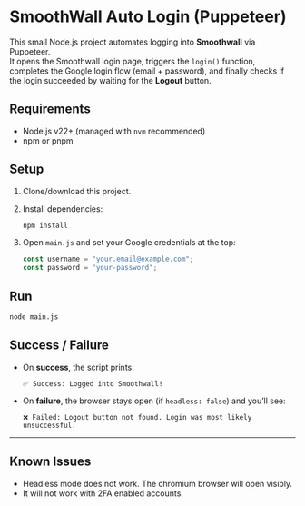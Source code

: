 # SmoothWall Auto Login (Puppeteer)

This small Node.js project automates logging into **Smoothwall** via Puppeteer.  
It opens the Smoothwall login page, triggers the `login()` function, completes the Google login flow (email + password), and finally checks if the login succeeded by waiting for the **Logout** button.

## Requirements

- Node.js v22+ (managed with `nvm` recommended)
- npm or pnpm

## Setup

1. Clone/download this project.
2. Install dependencies:

   ```bash
   npm install
   ```

3. Open `main.js` and set your Google credentials at the top:

   ```js
   const username = "your.email@example.com";
   const password = "your-password";
   ```

## Run

```bash
node main.js
```

## Success / Failure

- On **success**, the script prints:

  ```
  ✅ Success: Logged into Smoothwall!
  ```

- On **failure**, the browser stays open (if `headless: false`) and you’ll see:

  ```
  ❌ Failed: Logout button not found. Login was most likely unsuccessful.
  ```

---

## Known Issues

- Headless mode does not work. The chromium browser will open visibly.
- It will not work with 2FA enabled accounts.

